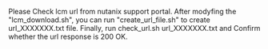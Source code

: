 Please Check lcm url from nutanix support portal. After modyfing the "lcm_download.sh", you can run "create_url_file.sh" to create url_XXXXXXX.txt file. Finally, run check_url.sh url_XXXXXXX.txt and Confirm whether the url response is 200 OK.
